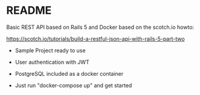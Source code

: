# README

Basic REST API based on Rails 5 and Docker based on the scotch.io howto: 

https://scotch.io/tutorials/build-a-restful-json-api-with-rails-5-part-two


* Sample Project ready to use

* User authentication with JWT

* PostgreSQL included as a docker container

* Just run "docker-compose up" and get started
